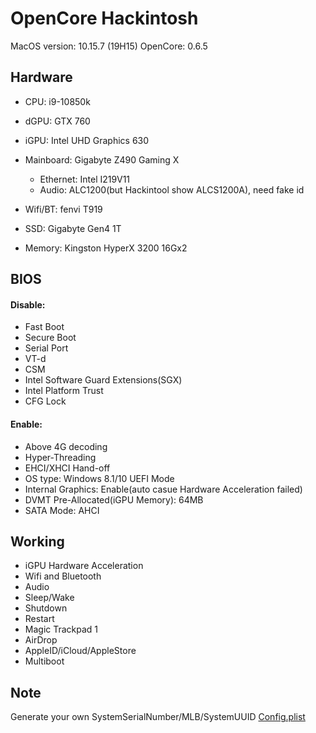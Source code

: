 # OpenCore Hackintosh


MacOS version: 10.15.7 (19H15)
OpenCore: 0.6.5

## Hardware
* CPU: i9-10850k
* dGPU: GTX 760
* iGPU: Intel UHD Graphics 630
* Mainboard: Gigabyte Z490 Gaming X
  * Ethernet: Intel I219V11 
  * Audio: ALC1200(but Hackintool show ALCS1200A), need fake id

* Wifi/BT: fenvi T919
* SSD: Gigabyte Gen4 1T
* Memory: Kingston HyperX 3200 16Gx2

## BIOS
#### Disable:
* Fast Boot
* Secure Boot
* Serial Port
* VT-d 
* CSM
* Intel Software Guard Extensions(SGX)
* Intel Platform Trust
* CFG Lock 

#### Enable:
* Above 4G decoding
* Hyper-Threading
* EHCI/XHCI Hand-off
* OS type: Windows 8.1/10 UEFI Mode
* Internal Graphics: Enable(auto casue  Hardware Acceleration failed)
* DVMT Pre-Allocated(iGPU Memory): 64MB
* SATA Mode: AHCI


## Working
* iGPU Hardware Acceleration
* Wifi and Bluetooth 
* Audio 
* Sleep/Wake
* Shutdown
* Restart
* Magic Trackpad 1
* AirDrop
* AppleID/iCloud/AppleStore
* Multiboot

## Note
Generate your own SystemSerialNumber/MLB/SystemUUID [Config.plist](https://dortania.github.io/OpenCore-Install-Guide/config.plist/comet-lake.html#platforminfo)

